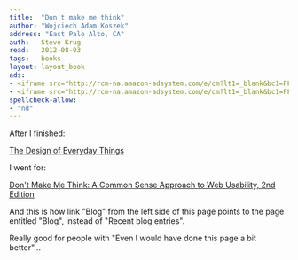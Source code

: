 ```yaml
---
title:	"Don't make me think"
author: "Wojciech Adam Koszek"
address: "East Palo Alto, CA"
auth:	Steve Krug
read:	2012-08-03
tags:	books
layout: layout_book
ads:
- <iframe src="http://rcm-na.amazon-adsystem.com/e/cm?lt1=_blank&bc1=FFFFFF&IS2=1&npa=1&bg1=FFFFFF&fc1=000000&lc1=FF0000&t=wkoszek-20&o=1&p=8&l=as4&m=amazon&f=ifr&ref=ss_til&asins=0321344758" style="width:120px;height:240px;" scrolling="no" marginwidth="0" marginheight="0" frameborder="0"></iframe>
- <iframe src="http://rcm-na.amazon-adsystem.com/e/cm?lt1=_blank&bc1=FFFFFF&IS2=1&npa=1&bg1=FFFFFF&fc1=000000&lc1=FF0000&t=wkoszek-20&o=1&p=8&l=as4&m=amazon&f=ifr&ref=ss_til&asins=0465067107" style="width:120px;height:240px;" scrolling="no" marginwidth="0" marginheight="0" frameborder="0"></iframe>
spellcheck-allow:
- "nd"
---
```

After I finished:

<a href="http://www.amazon.com/gp/product/0465067107/ref=as_li_ss_tl?ie=UTF8&tag=wkoszek-20&linkCode=as2&camp=1789&creative=390957&creativeASIN=0465067107">The Design of Everyday Things</a><img src="http://www.assoc-amazon.com/e/ir?t=wkoszek-20&l=as2&o=1&a=0465067107" width="1" height="1" border="0" alt="" style="border:none !important; margin:0px !important;" />

I went for:

<a href="http://www.amazon.com/gp/product/0321344758/ref=as_li_ss_tl?ie=UTF8&tag=wkoszek-20&linkCode=as2&camp=1789&creative=390957&creativeASIN=0321344758">Don't Make Me Think: A Common Sense Approach to Web Usability, 2nd Edition</a><img src="http://www.assoc-amazon.com/e/ir?t=wkoszek-20&l=as2&o=1&a=0321344758" width="1" height="1" border="0" alt="" style="border:none !important; margin:0px !important;" />

And this is how link "Blog" from the left side of this page points to the
page entitled "Blog", instead of "Recent blog entries".

Really good for people with "Even I would have done this page a bit
better"...
